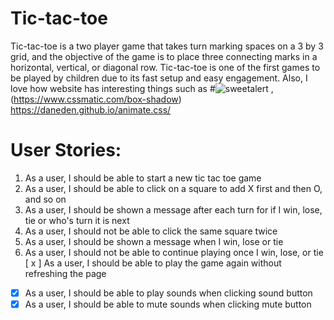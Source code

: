 # Tic-tac-toe
Tic-tac-toe is a two player game that takes turn marking spaces on a 3 by 3 grid, and the objective of the game is to place three connecting marks in a horizontal, vertical, or diagonal row. Tic-tac-toe is one of the first games to be played by children due to its fast setup and easy engagement. Also, I love how website has interesting things such as 
#![sweetalert](https://sweetalert.js.org/) , (https://www.cssmatic.com/box-shadow) https://daneden.github.io/animate.css/

# User Stories:

1. As a user, I should be able to start a new tic tac toe game
2. As a user, I should be able to click on a square to add X first and then O, and so on
3. As a user, I should be shown a message after each turn for if I win, lose, tie or who's turn it is next
4. As a user, I should not be able to click the same square twice
5. As a user, I should be shown a message when I win, lose or tie
6. As a user, I should not be able to continue playing once I win, lose, or tie
[ x ] As a user, I should be able to play the game again without refreshing the page
-[x] As a user, I should be able to play sounds when clicking sound button
-[x] As a user, I should be able to mute sounds when clicking mute button
